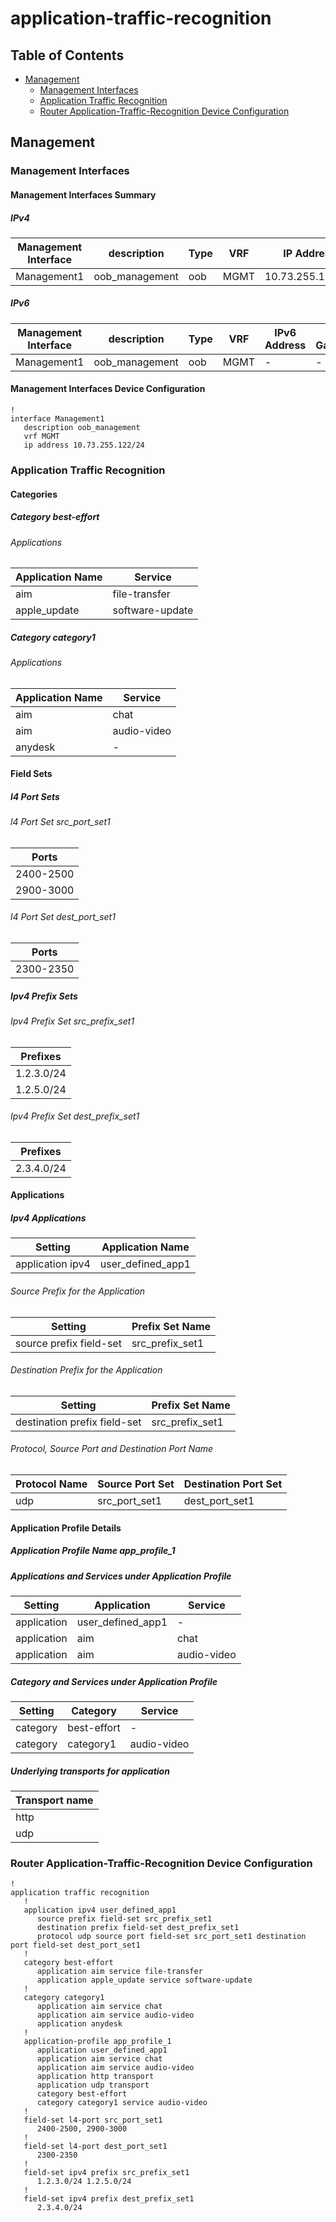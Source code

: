 # application-traffic-recognition

## Table of Contents

- [Management](#management)
  - [Management Interfaces](#management-interfaces)
  - [Application Traffic Recognition](#application-traffic-recognition)
  - [Router Application-Traffic-Recognition Device Configuration](#router-application-traffic-recognition-device-configuration)

## Management

### Management Interfaces

#### Management Interfaces Summary

##### IPv4

| Management Interface | description | Type | VRF | IP Address | Gateway |
| -------------------- | ----------- | ---- | --- | ---------- | ------- |
| Management1 | oob_management | oob | MGMT | 10.73.255.122/24 | 10.73.255.2 |

##### IPv6

| Management Interface | description | Type | VRF | IPv6 Address | IPv6 Gateway |
| -------------------- | ----------- | ---- | --- | ------------ | ------------ |
| Management1 | oob_management | oob | MGMT | - | - |

#### Management Interfaces Device Configuration

```eos
!
interface Management1
   description oob_management
   vrf MGMT
   ip address 10.73.255.122/24
```

### Application Traffic Recognition

#### Categories

##### Category best-effort

###### Applications

| Application Name | Service |
| ---------------- | ------- |
| aim | file-transfer |
| apple_update | software-update |

##### Category category1

###### Applications

| Application Name | Service |
| ---------------- | ------- |
| aim | chat |
| aim | audio-video |
| anydesk | - |

#### Field Sets

##### l4 Port Sets

###### l4 Port Set src_port_set1

| Ports |
| ----- |
| 2400-2500 |
| 2900-3000 |

###### l4 Port Set dest_port_set1

| Ports |
| ----- |
| 2300-2350 |

##### Ipv4 Prefix Sets

###### Ipv4 Prefix Set src_prefix_set1

| Prefixes |
| -------- |
| 1.2.3.0/24 |
| 1.2.5.0/24 |

###### Ipv4 Prefix Set dest_prefix_set1

| Prefixes |
| -------- |
| 2.3.4.0/24 |

#### Applications

##### Ipv4 Applications

| Setting | Application Name |
| ------- | ---------------- |
| application ipv4 | user_defined_app1 |

###### Source Prefix for the Application

| Setting | Prefix Set Name |
| ------- | --------------- |
| source prefix field-set | src_prefix_set1 |

###### Destination Prefix for the Application

| Setting | Prefix Set Name |
| ------- | --------------- |
| destination prefix field-set | src_prefix_set1 |

###### Protocol, Source Port and Destination Port Name

| Protocol Name | Source Port Set | Destination Port Set |
| ------------- | --------------- | -------------------- |
| udp | src_port_set1 | dest_port_set1 |

#### Application Profile Details

##### Application Profile Name app_profile_1

##### Applications and Services under Application Profile

| Setting | Application | Service |
| ------- | ----------- | ------- |
| application | user_defined_app1 | - |
| application | aim | chat |
| application | aim | audio-video |

##### Category and Services under Application Profile

| Setting | Category | Service |
| ------- | -------- | ------- |
| category | best-effort | - |
| category | category1 | audio-video |

##### Underlying transports for application

| Transport name |
| -------------- |
| http |
| udp |

### Router Application-Traffic-Recognition Device Configuration

```eos
!
application traffic recognition
   !
   application ipv4 user_defined_app1
      source prefix field-set src_prefix_set1
      destination prefix field-set dest_prefix_set1
      protocol udp source port field-set src_port_set1 destination port field-set dest_port_set1
   !
   category best-effort
      application aim service file-transfer
      application apple_update service software-update
   !
   category category1
      application aim service chat
      application aim service audio-video
      application anydesk
   !
   application-profile app_profile_1
      application user_defined_app1
      application aim service chat
      application aim service audio-video
      application http transport
      application udp transport
      category best-effort
      category category1 service audio-video
   !
   field-set l4-port src_port_set1
      2400-2500, 2900-3000
   !
   field-set l4-port dest_port_set1
      2300-2350
   !
   field-set ipv4 prefix src_prefix_set1
      1.2.3.0/24 1.2.5.0/24
   !
   field-set ipv4 prefix dest_prefix_set1
      2.3.4.0/24
```
